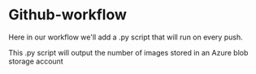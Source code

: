 # Github-workflow

Here in our workflow we'll add a .py script that will run on every push. 

This .py script will output the number of images stored in an Azure blob storage account

